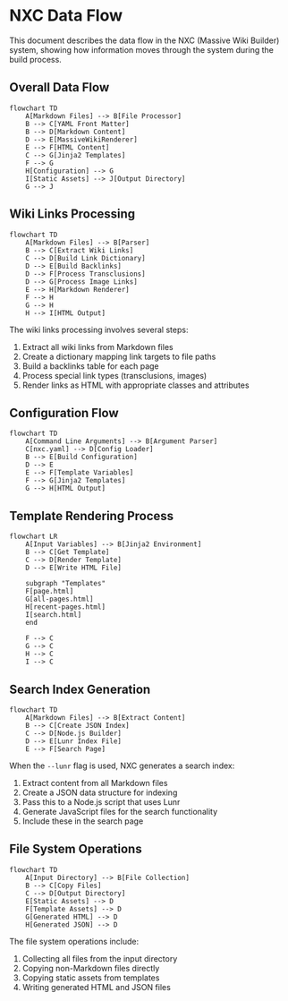 # NXC Data Flow

This document describes the data flow in the NXC (Massive Wiki Builder) system, showing how information moves through the system during the build process.

## Overall Data Flow

```mermaid
flowchart TD
    A[Markdown Files] --> B[File Processor]
    B --> C[YAML Front Matter]
    B --> D[Markdown Content]
    D --> E[MassiveWikiRenderer]
    E --> F[HTML Content]
    C --> G[Jinja2 Templates]
    F --> G
    H[Configuration] --> G
    I[Static Assets] --> J[Output Directory]
    G --> J
```

## Wiki Links Processing

```mermaid
flowchart TD
    A[Markdown Files] --> B[Parser]
    B --> C[Extract Wiki Links]
    C --> D[Build Link Dictionary]
    D --> E[Build Backlinks]
    D --> F[Process Transclusions]
    D --> G[Process Image Links]
    E --> H[Markdown Renderer]
    F --> H
    G --> H
    H --> I[HTML Output]
```

The wiki links processing involves several steps:
1. Extract all wiki links from Markdown files
2. Create a dictionary mapping link targets to file paths
3. Build a backlinks table for each page
4. Process special link types (transclusions, images)
5. Render links as HTML with appropriate classes and attributes

## Configuration Flow

```mermaid
flowchart TD
    A[Command Line Arguments] --> B[Argument Parser]
    C[nxc.yaml] --> D[Config Loader]
    B --> E[Build Configuration]
    D --> E
    E --> F[Template Variables]
    F --> G[Jinja2 Templates]
    G --> H[HTML Output]
```

## Template Rendering Process

```mermaid
flowchart LR
    A[Input Variables] --> B[Jinja2 Environment]
    B --> C[Get Template]
    C --> D[Render Template]
    D --> E[Write HTML File]
    
    subgraph "Templates"
    F[page.html]
    G[all-pages.html]
    H[recent-pages.html]
    I[search.html]
    end
    
    F --> C
    G --> C
    H --> C
    I --> C
```

## Search Index Generation

```mermaid
flowchart TD
    A[Markdown Files] --> B[Extract Content]
    B --> C[Create JSON Index]
    C --> D[Node.js Builder]
    D --> E[Lunr Index File]
    E --> F[Search Page]
```

When the `--lunr` flag is used, NXC generates a search index:
1. Extract content from all Markdown files
2. Create a JSON data structure for indexing
3. Pass this to a Node.js script that uses Lunr
4. Generate JavaScript files for the search functionality
5. Include these in the search page

## File System Operations

```mermaid
flowchart TD
    A[Input Directory] --> B[File Collection]
    B --> C[Copy Files]
    C --> D[Output Directory]
    E[Static Assets] --> D
    F[Template Assets] --> D
    G[Generated HTML] --> D
    H[Generated JSON] --> D
```

The file system operations include:
1. Collecting all files from the input directory
2. Copying non-Markdown files directly
3. Copying static assets from templates
4. Writing generated HTML and JSON files